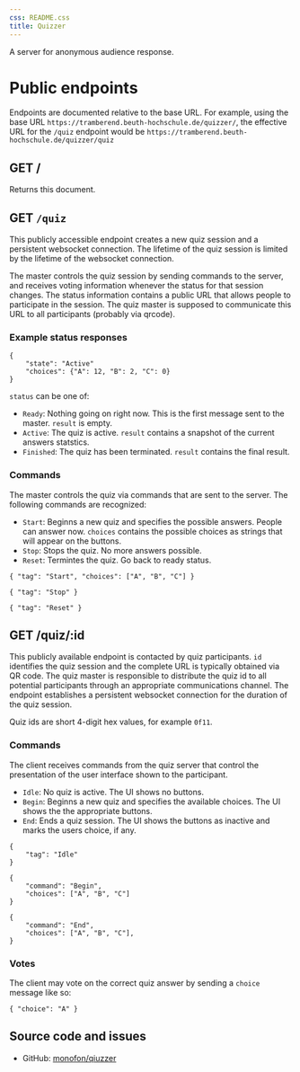 ```yaml
---
css: README.css
title: Quizzer
---
```


A server for anonymous audience response.

# Public endpoints

Endpoints are documented relative to the base URL. For example, using
the base URL `https://tramberend.beuth-hochschule.de/quizzer/`, the
effective URL for the `/quiz` endpoint would be
`https://tramberend.beuth-hochschule.de/quizzer/quiz`

## GET /

Returns this document.

## GET `/quiz`

This publicly accessible endpoint creates a new quiz session and a
persistent websocket connection. The lifetime of the quiz session is
limited by the lifetime of the websocket connection.

The master controls the quiz session by sending commands to the server,
and receives voting information whenever the status for that session
changes. The status information contains a public URL that allows people
to participate in the session. The quiz master is supposed to
communicate this URL to all participants (probably via qrcode).

### Example status responses

``` {.json}
{
    "state": "Active"
    "choices": {"A": 12, "B": 2, "C": 0}
}
```

`status` can be one of:

-   `Ready`: Nothing going on right now. This is the first message sent
    to the master. `result` is empty.
-   `Active`: The quiz is active. `result` contains a snapshot of the
    current answers statstics.
-   `Finished`: The quiz has been terminated. `result` contains the
    final result.

### Commands

The master controls the quiz via commands that are sent to the server.
The following commands are recognized:

-   `Start`: Beginns a new quiz and specifies the possible answers.
    People can answer now. `choices` contains the possible choices as
    strings that will appear on the buttons.
-   `Stop`: Stops the quiz. No more answers possible.
-   `Reset`: Termintes the quiz. Go back to ready status.

``` {.json}
{ "tag": "Start", "choices": ["A", "B", "C"] }
```

``` {.json}
{ "tag": "Stop" }
```

``` {.json}
{ "tag": "Reset" }
```

## GET /quiz/:id

This publicly available endpoint is contacted by quiz participants. `id`
identifies the quiz session and the complete URL is typically obtained
via QR code. The quiz master is responsible to distribute the quiz id to
all potential participants through an appropriate communications
channel. The endpoint establishes a persistent websocket connection for
the duration of the quiz session.

Quiz ids are short 4-digit hex values, for example `0f11`.

### Commands

The client receives commands from the quiz server that control the
presentation of the user interface shown to the participant.

-   `Idle`: No quiz is active. The UI shows no buttons.
-   `Begin`: Beginns a new quiz and specifies the available choices. The
    UI shows the the appropriate buttons.
-   `End`: Ends a quiz session. The UI shows the buttons as inactive and
    marks the users choice, if any.

``` {.json}
{
    "tag": "Idle"
}
```

``` {.json}
{
    "command": "Begin",
    "choices": ["A", "B", "C"]
}
```

``` {.json}
{
    "command": "End",
    "choices": ["A", "B", "C"],
}
```

### Votes

The client may vote on the correct quiz answer by sending a `choice`
message like so:

``` {.json}
{ "choice": "A" }
```

## Source code and issues

-   GitHub: [monofon/qiuzzer](https://github.com/monofon/quizzer)
